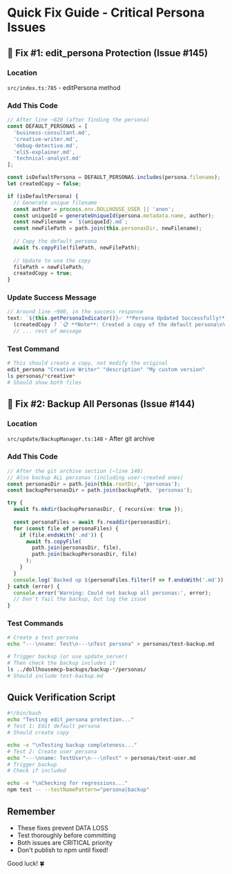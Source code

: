 # Quick Fix Guide - Critical Persona Issues

## 🚨 Fix #1: edit_persona Protection (Issue #145)

### Location
`src/index.ts:785` - editPersona method

### Add This Code
```typescript
// After line ~820 (after finding the persona)
const DEFAULT_PERSONAS = [
  'business-consultant.md',
  'creative-writer.md', 
  'debug-detective.md',
  'eli5-explainer.md',
  'technical-analyst.md'
];

const isDefaultPersona = DEFAULT_PERSONAS.includes(persona.filename);
let createdCopy = false;

if (isDefaultPersona) {
  // Generate unique filename
  const author = process.env.DOLLHOUSE_USER || 'anon';
  const uniqueId = generateUniqueId(persona.metadata.name, author);
  const newFilename = `${uniqueId}.md`;
  const newFilePath = path.join(this.personasDir, newFilename);
  
  // Copy the default persona
  await fs.copyFile(filePath, newFilePath);
  
  // Update to use the copy
  filePath = newFilePath;
  createdCopy = true;
}
```

### Update Success Message
```typescript
// Around line ~900, in the success response
text: `${this.getPersonaIndicator()}✅ **Persona Updated Successfully!**\n\n` +
  (createdCopy ? `📋 **Note**: Created a copy of the default persona\n\n` : '') +
  // ... rest of message
```

### Test Command
```bash
# This should create a copy, not modify the original
edit_persona "Creative Writer" "description" "My custom version"
ls personas/*creative*
# Should show both files
```

## 🚨 Fix #2: Backup All Personas (Issue #144)

### Location
`src/update/BackupManager.ts:148` - After git archive

### Add This Code
```typescript
// After the git archive section (~line 148)
// Also backup ALL personas (including user-created ones)
const personasDir = path.join(this.rootDir, 'personas');
const backupPersonasDir = path.join(backupPath, 'personas');

try {
  await fs.mkdir(backupPersonasDir, { recursive: true });
  
  const personaFiles = await fs.readdir(personasDir);
  for (const file of personaFiles) {
    if (file.endsWith('.md')) {
      await fs.copyFile(
        path.join(personasDir, file),
        path.join(backupPersonasDir, file)
      );
    }
  }
  console.log(`Backed up ${personaFiles.filter(f => f.endsWith('.md')).length} personas`);
} catch (error) {
  console.error('Warning: Could not backup all personas:', error);
  // Don't fail the backup, but log the issue
}
```

### Test Commands
```bash
# Create a test persona
echo "---\nname: Test\n---\nTest persona" > personas/test-backup.md

# Trigger backup (or use update_server)
# Then check the backup includes it
ls ../dollhousemcp-backups/backup-*/personas/
# Should include test-backup.md
```

## Quick Verification Script

```bash
#!/bin/bash
echo "Testing edit_persona protection..."
# Test 1: Edit default persona
# Should create copy

echo -e "\nTesting backup completeness..."
# Test 2: Create user persona
echo "---\nname: TestUser\n---\nTest" > personas/test-user.md
# Trigger backup
# Check if included

echo -e "\nChecking for regressions..."
npm test -- --testNamePattern="persona|backup"
```

## Remember
- These fixes prevent DATA LOSS
- Test thoroughly before committing
- Both issues are CRITICAL priority
- Don't publish to npm until fixed!

Good luck! 🍀